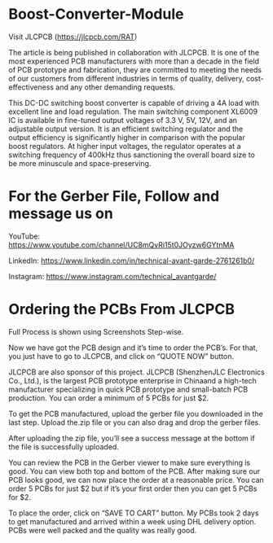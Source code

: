 # Boost-Converter-Module

Visit JLCPCB (https://jlcpcb.com/RAT)

The article is being published in collaboration with JLCPCB. It is one of the most experienced PCB manufacturers with more than a decade in the field of PCB prototype and fabrication, they are committed to meeting the needs of our customers from different industries in terms of quality, delivery, cost-effectiveness and any other demanding requests.

This DC-DC switching boost converter is capable of driving a 4A load with excellent line and load regulation. The main switching component XL6009 IC is available in fine-tuned output voltages of 3.3 V, 5V, 12V, and an adjustable output version. It is an efficient switching regulator and the output efficiency is significantly higher in comparison with the popular boost regulators. At higher input voltages, the regulator operates at a switching frequency of 400kHz thus sanctioning the overall board size to be more minuscule and space-preserving.

# For the Gerber File, Follow and message us on

YouTube: https://www.youtube.com/channel/UC8mQvRi15t0JOyzw6GYtnMA

LinkedIn: https://www.linkedin.com/in/technical-avant-garde-2761261b0/

Instagram: https://www.instagram.com/technical_avantgarde/

# Ordering the PCBs From JLCPCB
Full Process is shown using Screenshots Step-wise.

Now we have got the PCB design and it’s time to order the PCB’s. For that, you just have to go to JLCPCB, and click on “QUOTE NOW” button.

JLCPCB are also sponsor of this project. JLCPCB (ShenzhenJLC Electronics Co., Ltd.), is the largest PCB prototype enterprise in Chinaand a high-tech manufacturer specializing in quick PCB prototype and small-batch PCB production. You can order a minimum of 5 PCBs for just $2.

To get the PCB manufactured, upload the gerber file you downloaded in the last step. Upload the.zip file or you can also drag and drop the gerber files.

After uploading the zip file, you’ll see a success message at the bottom if the file is successfully uploaded.

You can review the PCB in the Gerber viewer to make sure everything is good. You can view both top and bottom of the PCB. After making sure our PCB looks good, we can now place the order at a reasonable price. You can order 5 PCBs for just $2 but if it’s your first order then you can get 5 PCBs for $2.

To place the order, click on “SAVE TO CART” button. My PCBs took 2 days to get manufactured and arrived within a week using DHL delivery option. PCBs were well packed and the quality was really good.
